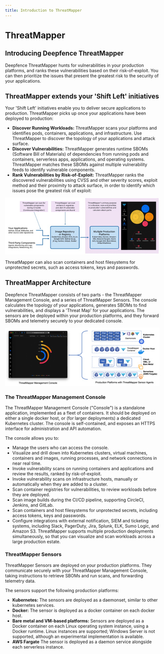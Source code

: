 ```yaml
---
title: Introduction to ThreatMapper
---
```


# ThreatMapper

## Introducing Deepfence ThreatMapper

Deepfence ThreatMapper hunts for vulnerabilities in your production platforms, and ranks these vulnerabilities based on their risk-of-exploit. You can then prioritize the issues that present the greatest risk to the security of your applications.

## ThreatMapper extends your 'Shift Left' initiatives 

Your 'Shift Left' initiatives enable you to deliver secure applications to production. ThreatMapper picks up once your applications have been deployed to production:

* **Discover Running Workloads:** ThreatMapper scans your platforms and identifies pods, containers, applications, and infrastructure.  Use ThreatMapper to discover the topology of your applications and attack surface.
* **Discover Vulnerabilities:** ThreatMapper generates runtime SBOMs (Software Bill of Materials) of dependencies from running pods and containers, serverless apps, applications, and operating systems.  ThreatMapper matches these SBOMs against multiple vulnerability feeds to identify vulnerable components.
* **Rank Vulnerabilities by Risk-of-Exploit:** ThreatMapper ranks the discovered vulnerabilities using CVSS and other severity scores, exploit method and their proximity to attack surface, in order to identify which issues pose the greatest risk of exploit:

![ThreatMapper Overview](img/threatmapper-overview.jpg)

ThreatMapper can also scan containers and host filesystems for unprotected secrets, such as access tokens, keys and passwords.

## ThreatMapper Architecture

Deepfence ThreatMapper consists of two parts - the ThreatMapper Management Console, and a series of ThreatMapper Sensors.  The console calculates the topology of your applications, generates SBOMs to find vulnerabilities, and displays a 'Threat Map' for your applications.  The sensors are be deployed within your production platforms, and they forward SBOMs and telemetry securely to your dedicated console.   

![ThreatMapper Components](img/threatmapper-components.jpg)


### The ThreatMapper Management Console

The ThreatMapper Management Console ("Console") is a standalone application, implemented as a fleet of containers.  It should be deployed on either a single docker host, or (for larger deployments) a dedicated Kubernetes cluster.  The console is self-contained, and exposes an HTTPS interface for administration and API automation.

The console allows you to:

* Manage the users who can access the console.
* Visualize and drill down into Kubernetes clusters, virtual machines, containers and images, running processes, and network connections in near real time.
* Invoke vulnerability scans on running containers and applications and review the results, ranked by risk-of-exploit.
* Invoke vulnerability scans on infrastructure hosts, manually or automatically when they are added to a cluster.
* Scan container registries for vulnerabilities, to review workloads before they are deployed.
* Scan image builds during the CI/CD pipeline, supporting CircleCI, Jenkins, and GitLab.
* Scan containers and host filesystems for unprotected secrets, including access tokens, keys and passwords.
* Configure integrations with external notification, SIEM and ticketing systems, including Slack, PagerDuty, Jira, Splunk, ELK, Sumo Logic, and Amazon S3.
ThreatMapper supports multiple production deployments simultaneously, so that you can visualize and scan workloads across a large production estate.

### ThreatMapper Sensors

ThreatMapper Sensors are deployed on your production platforms.  They communicate securely with your ThreatMapper Management Console, taking instructions to retrieve SBOMs and run scans, and forwarding telemetry data.

The sensors support the following production platforms:

* **Kubernetes:** The sensors are deployed as a daemonset, similar to other kubernetes services.
* **Docker:** The sensor is deployed as a docker container on each docker host.
* **Bare metal and VM-based platforms:** Sensors are deployed as a Docker container on each Linux operating system instance, using a Docker runtime. Linux instances are supported; Windows Server is not supported, although an experimental implementation is available.
* **AWS Fargate** The sensor is deployed as a daemon service alongside each serverless instance.
